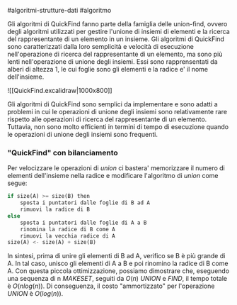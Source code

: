 #algoritmi-strutture-dati  #algoritmo 

Gli algoritmi di QuickFind fanno parte della famiglia delle union-find, ovvero degli algoritmi utilizzati per gestire l'unione di insiemi di elementi e la ricerca del rappresentante di un elemento in un insieme. Gli algoritmi di QuickFind sono caratterizzati dalla loro semplicità e velocità di esecuzione nell'operazione di ricerca del rappresentante di un elemento, ma sono più lenti nell'operazione di unione degli insiemi. Essi sono rapprensentati da alberi di altezza 1, le cui foglie sono gli elementi e la radice e' il nome dell'insieme.

![[QuickFind.excalidraw|1000x800]]

Gli algoritmi di QuickFind sono semplici da implementare e sono adatti a problemi in cui le operazioni di unione degli insiemi sono relativamente rare rispetto alle operazioni di ricerca del rappresentante di un elemento. Tuttavia, non sono molto efficienti in termini di tempo di esecuzione quando le operazioni di unione degli insiemi sono frequenti.

### "QuickFind" con bilanciamento

Per velocizzare le operazioni di *union* ci bastera' memorizzare il numero di elementi dell'insieme nella radice e modificare l'algoritmo di *union* come segue:

```python
if size(A) >= size(B) then
	sposta i puntatori dalle foglie di B ad A
	rimuovi la radice di B
else
	sposta i puntatori dalle foglie di A a B
	rinomina la radice di B come A
	rimuovi la vecchia radice di A
size(A) <- size(A) + size(B)
```

In sintesi, prima di unire gli elementi di B ad A, verifico se B è più grande di A. In tal caso, unisco gli elementi di A a B e poi rinomino la radice di B come A. Con questa piccola ottimizzazione, possiamo dimostrare che, eseguendo una sequenza di n _MAKESET_, seguiti da $O(n)$ _UNION_ e _FIND_, il tempo totale è $O(nlog(n))$. Di conseguenza, il costo "ammortizzato" per l'operazione _UNION_ è $O(log(n))$.